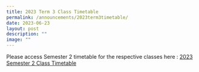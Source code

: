 ```yaml
---
title: 2023 Term 3 Class Timetable
permalink: /announcements/2023term3timetable/
date: 2023-06-23
layout: post
description: ""
image: ""
---
```

Please access Semester 2 timetable for the respective classes here :
[2023 Semester 2 Class Timetable](/files/Timetables/timetable%202023_sem2_ver5f_classes_final_.pdf)